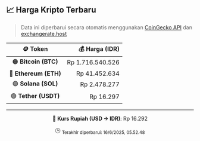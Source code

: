 

<!-- HARGA_KRIPTO -->
## 📈 Harga Kripto Terbaru

> Data ini diperbarui secara otomatis menggunakan [CoinGecko API](https://www.coingecko.com/) dan [exchangerate.host](https://exchangerate.host/)

<div align="center">

| 🪙 Token | 💰 Harga (IDR) |
|:------:|---------------:|
| 🟠 **Bitcoin (BTC)**   | Rp 1.716.540.526 |
| 🔵 **Ethereum (ETH)**  | Rp 41.452.634 |
| 🟣 **Solana (SOL)**    | Rp 2.478.277 |
| 🟢 **Tether (USDT)**   | Rp 16.297 |

---

💱 **Kurs Rupiah (USD → IDR)**: Rp 16.292

🕒 <sub>Terakhir diperbarui: 16/6/2025, 05.52.48</sub>

</div>
<!-- /HARGA_KRIPTO -->